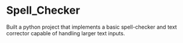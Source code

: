 # Spell_Checker
Built a python project that implements a basic spell-checker and text corrector capable of handling larger text inputs.
